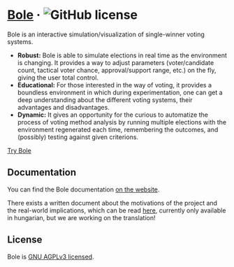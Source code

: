 # [Bole](https://getbole.com) &middot; ![GitHub license](https://img.shields.io/github/license/aporbokor/bole)

Bole is an interactive simulation/visualization of single-winner voting systems.

* **Robust:** Bole is able to simulate elections in real time as the environment is changing. It provides a way to adjust parameters (voter/candidate count, tactical voter chance, approval/support range, etc.) on the fly, giving the user total control.
* **Educational:** For those interested in the way of voting, it provides a boundless environment in which during experimentation, one can get a deep understanding about the different voting systems, their advantages and disadvantages.
* **Dynamic:** It gives an opportunity for the curious to automatize the process of voting method analysis by running multiple elections with the environment regenerated each time, remembering the outcomes, and (possibly) testing against given criterions.

[Try Bole](https://getbole.com)

## Documentation

You can find the Bole documentation [on the website](https::/getbole.com/pages/intro).

There exists a written document about the motivations of the project and the real-world implications, which can be read [here](abstract.pdf), currently only available in hungarian, but we are working on the translation!

## License

Bole is [GNU AGPLv3 licensed](./LICENSE).
